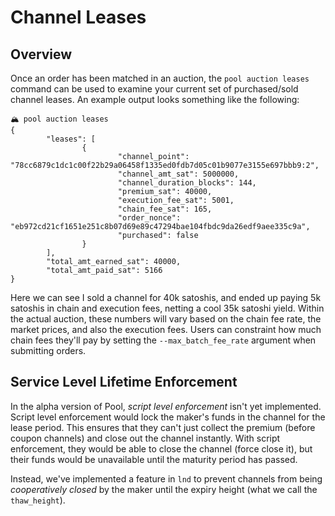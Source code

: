 # Channel Leases

## Overview

Once an order has been matched in an auction, the `pool auction leases` command can be used to examine your current set of purchased/sold channel leases. An example output looks something like the following:

```text
🏔 pool auction leases
{
        "leases": [
                {
                        "channel_point": "78cc6879c1dc1c00f22b29a06458f1335ed0fdb7d05c01b9077e3155e697bbb9:2",
                        "channel_amt_sat": 5000000,
                        "channel_duration_blocks": 144,
                        "premium_sat": 40000,
                        "execution_fee_sat": 5001,
                        "chain_fee_sat": 165,
                        "order_nonce": "eb972cd21cf1651e251c8b07d69e89c47294bae104fbdc9da26edf9aee335c9a",
                        "purchased": false
                }
        ],
        "total_amt_earned_sat": 40000,
        "total_amt_paid_sat": 5166
}
```

Here we can see I sold a channel for 40k satoshis, and ended up paying 5k satoshis in chain and execution fees, netting a cool 35k satoshi yield. Within the actual auction, these numbers will vary based on the chain fee rate, the market prices, and also the execution fees. Users can constraint how much chain fees they'll pay by setting the `--max_batch_fee_rate` argument when submitting orders.

## Service Level Lifetime Enforcement

In the alpha version of Pool, _script level enforcement_ isn't yet implemented. Script level enforcement would lock the maker's funds in the channel for the lease period. This ensures that they can't just collect the premium \(before coupon channels\) and close out the channel instantly. With script enforcement, they would be able to close the channel \(force close it\), but their funds would be unavailable until the maturity period has passed.

Instead, we've implemented a feature in `lnd` to prevent channels from being _cooperatively closed_ by the maker until the expiry height \(what we call the `thaw_height`\).

